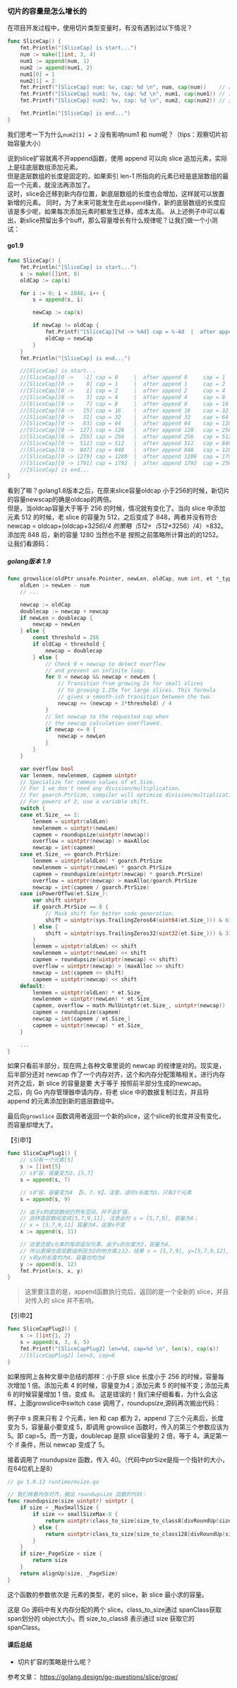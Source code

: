 ### 切片的容量是怎么增长的

在项目开发过程中，使用切片类型变量时，有没有遇到过以下情况？
```go
func SliceCap() {
	fmt.Println("[SliceCap] is start...")
	num := make([]int, 3, 4)
	num1 := append(num, 1)
	num2 := append(num1, 2)
	num1[0] = 1
	num2[1] = 2
	fmt.Printf("[SliceCap] num: %v, cap: %d \n", num, cap(num))    // [SliceCap] num: [1 0 0], cap: 4
	fmt.Printf("[SliceCap] num1: %v, cap: %d \n", num1, cap(num1)) // [SliceCap] num1: [1 0 0 1], cap: 4
	fmt.Printf("[SliceCap] num2: %v, cap: %d \n", num2, cap(num2)) // [SliceCap] num2: [0 2 0 1 2], cap: 8

	fmt.Println("[SliceCap] is end...")
}

```

我们思考一下为什么`num2[1] = 2` 没有影响num1 和 num呢？（tips：观察切片初始容量大小）


说到slice扩容就离不开append函数，使用 append 可以向 slice 追加元素，实际上是往底层数组添加元素。  
但是底层数组的长度是固定的，如果索引 len-1 所指向的元素已经是底层数组的最后一个元素，就没法再添加了。  
这时，slice会迁移到新内存位置，新底层数组的长度也会增加，这样就可以放置新增的元素。
同时，为了未来可能发生在此`append`操作，新的底层数组的长度应该是多少呢，如果每次添加元素时都发生迁移，成本太高。
从上述例子中可以看出，新slice预留出多个buff，那么容量增长有什么规律呢？让我们做一个小测试：
#### go1.9
```go
func SliceCap() {
	fmt.Println("[SliceCap] is start...")
	s := make([]int, 0)
	oldCap := cap(s)

	for i := 0; i < 2048; i++ {
		s = append(s, i)

		newCap := cap(s)

		if newCap != oldCap {
			fmt.Printf("[SliceCap][%d -> %4d] cap = %-4d  |  after append %-4d  cap = %-4d\n", 0, i-1, oldCap, i, newCap)
			oldCap = newCap
		}
	}
	fmt.Println("[SliceCap] is end...")

	//[SliceCap] is start...
	//[SliceCap][0 ->   -1] cap = 0     |  after append 0     cap = 1
	//[SliceCap][0 ->    0] cap = 1     |  after append 1     cap = 2
	//[SliceCap][0 ->    1] cap = 2     |  after append 2     cap = 4
	//[SliceCap][0 ->    3] cap = 4     |  after append 4     cap = 8
	//[SliceCap][0 ->    7] cap = 8     |  after append 8     cap = 16
	//[SliceCap][0 ->   15] cap = 16    |  after append 16    cap = 32
	//[SliceCap][0 ->   31] cap = 32    |  after append 32    cap = 64
	//[SliceCap][0 ->   63] cap = 64    |  after append 64    cap = 128
	//[SliceCap][0 ->  127] cap = 128   |  after append 128   cap = 256
	//[SliceCap][0 ->  255] cap = 256   |  after append 256   cap = 512
	//[SliceCap][0 ->  511] cap = 512   |  after append 512   cap = 848
	//[SliceCap][0 ->  847] cap = 848   |  after append 848   cap = 1280
	//[SliceCap][0 -> 1279] cap = 1280  |  after append 1280  cap = 1792
	//[SliceCap][0 -> 1791] cap = 1792  |  after append 1792  cap = 2560
	//[SliceCap] is end...
}

```
看到了嘛？golang1.8版本之后，在原来slice容量oldcap 小于256的时候，新切片的容量newscap的确是oldcap的两倍。  
但是，当oldcap容量大于等于 256 的时候，情况就有变化了。当向 slice 中添加元素 512 的时候，老 slice 的容量为 512，之后变成了 848，两者并没有符合newcap = oldcap+(oldcap+3*256)/4 的策略（512+（512+3*256）/4）=832。添加完 848 后，新的容量 1280 当然也不是 按照之前策略所计算出的的1252。 让我们看源码：


##### golang版本 1.9
```go
func growslice(oldPtr unsafe.Pointer, newLen, oldCap, num int, et *_type) slice {
	oldLen := newLen - num
	// ...

	newcap := oldCap
	doublecap := newcap + newcap
	if newLen > doublecap {
		newcap = newLen
	} else {
		const threshold = 256
		if oldCap < threshold {
			newcap = doublecap
		} else {
			// Check 0 < newcap to detect overflow
			// and prevent an infinite loop.
			for 0 < newcap && newcap < newLen {
				// Transition from growing 2x for small slices
				// to growing 1.25x for large slices. This formula
				// gives a smooth-ish transition between the two.
				newcap += (newcap + 3*threshold) / 4
			}
			// Set newcap to the requested cap when
			// the newcap calculation overflowed.
			if newcap <= 0 {
				newcap = newLen
			}
		}
	}

	var overflow bool
	var lenmem, newlenmem, capmem uintptr
	// Specialize for common values of et.Size.
	// For 1 we don't need any division/multiplication.
	// For goarch.PtrSize, compiler will optimize division/multiplication into a shift by a constant.
	// For powers of 2, use a variable shift.
	switch {
	case et.Size_ == 1:
		lenmem = uintptr(oldLen)
		newlenmem = uintptr(newLen)
		capmem = roundupsize(uintptr(newcap))
		overflow = uintptr(newcap) > maxAlloc
		newcap = int(capmem)
	case et.Size_ == goarch.PtrSize:
		lenmem = uintptr(oldLen) * goarch.PtrSize
		newlenmem = uintptr(newLen) * goarch.PtrSize
		capmem = roundupsize(uintptr(newcap) * goarch.PtrSize)
		overflow = uintptr(newcap) > maxAlloc/goarch.PtrSize
		newcap = int(capmem / goarch.PtrSize)
	case isPowerOfTwo(et.Size_):
		var shift uintptr
		if goarch.PtrSize == 8 {
			// Mask shift for better code generation.
			shift = uintptr(sys.TrailingZeros64(uint64(et.Size_))) & 63
		} else {
			shift = uintptr(sys.TrailingZeros32(uint32(et.Size_))) & 31
		}
		lenmem = uintptr(oldLen) << shift
		newlenmem = uintptr(newLen) << shift
		capmem = roundupsize(uintptr(newcap) << shift)
		overflow = uintptr(newcap) > (maxAlloc >> shift)
		newcap = int(capmem >> shift)
		capmem = uintptr(newcap) << shift
	default:
		lenmem = uintptr(oldLen) * et.Size_
		newlenmem = uintptr(newLen) * et.Size_
		capmem, overflow = math.MulUintptr(et.Size_, uintptr(newcap))
		capmem = roundupsize(capmem)
		newcap = int(capmem / et.Size_)
		capmem = uintptr(newcap) * et.Size_
	}

	...
}

```

如果只看前半部分，现在网上各种文章里说的 newcap 的规律是对的。现实是，后半部分还对 newcap 作了一个内存对齐，这个和内存分配策略相关。进行内存对齐之后，新 slice 的容量是要 大于等于 按照前半部分生成的newcap。  
之后，向 Go 内存管理器申请内存，将老 slice 中的数据复制过去，并且将 append 的元素添加到新的底层数组中。  

最后向`growslice` 函数调用者返回一个新的slice，这个slice的长度并没有变化，而容量却增大了。

【引申1】
```go
func SliceCapPlug1() {
	// s只有一个元素[5]
	s := []int{5}
	// s扩容，容量变为2，[5,7]
	s = append(s, 7)

	// s扩容，容量变为4 【5，7，9】，注意，这时s长度为3，只有3个元素
	s = append(s, 9)

	// 由于s的底层数组仍然有空间，并不会扩容。
	// 这样底层数组变成[5,7,9,11], 注意此时 s = [5,7,9], 容量为4；
	// x = [5,7,9,11] 容量为4，这里s不变
	x := append(s, 11)

	// 这里还是s元素的尾部追加元素，由于s的长度为3，容量为4，
	// 所以直接在底层数组所因为3的地方填上12，结果 s = [5,7,9], y=[5,7,9,12], x=[5,7,9,12]
	// x和y的长度均为4，容量也均为4
	y := append(s, 12)
	fmt.Println(s, x, y)
}
```
> 这里要注意的是，append函数执行完后，返回的是一个全新的 slice，并且对传入的 slice 并不影响。



【引申2】
```go
func SliceCapPlug2() {
	s := []int{1, 2}
	s = append(s, 3, 4, 5)
	fmt.Printf("[SliceCapPlug2] len=%d, cap=%d \n", len(s), cap(s))
	//[SliceCapPlug2] len=5, cap=6 
}

```

如果按网上各种文章中总结的那样：小于原 slice 长度小于 256 的时候，容量每次增加 1 倍。添加元素 4 的时候，容量变为4；添加元素 5 的时候不变；添加元素 6 的时候容量增加 1 倍，变成 8。
这是错误的！我们来仔细看看，为什么会这样，上面growslice中switch case 调用了，roundupsize,源码再次搬出代码：

例子中 s 原来只有 2 个元素，len 和 cap 都为 2，append 了三个元素后，长度变为 5，容量最小要变成 5，即调用 growslice 函数时，传入的第三个参数应该为 5。即 cap=5。而一方面，doublecap 是原 slice容量的 2 倍，等于 4。满足第一个 if 条件，所以 newcap 变成了 5。

接着调用了 roundupsize 函数，传入 40。（代码中ptrSize是指一个指针的大小，在64位机上是8）

```go
// go 1.9.13 runtime/msize.go

// 我们再看内存对齐，搬出 roundupsize 函数的代码：
func roundupsize(size uintptr) uintptr {
	if size < _MaxSmallSize {
		if size <= smallSizeMax-8 {
			return uintptr(class_to_size[size_to_class8[divRoundUp(size, smallSizeDiv)]])
		} else {
			return uintptr(class_to_size[size_to_class128[divRoundUp(size-smallSizeMax, largeSizeDiv)]])
		}
	}
	if size+_PageSize < size {
		return size
	}
	return alignUp(size, _PageSize)
}


```

这个函数的参数依次是 元素的类型，老的 slice，新 slice 最小求的容量。


这是 Go 源码中有关内存分配的两个 slice。class_to_size通过 spanClass获取 span划分的 object大小。而 size_to_class8 表示通过 size 获取它的 spanClass。

#### 课后总结
- 切片扩容的策略是什么呢？ 

参考文章：
https://golang.design/go-questions/slice/grow/


